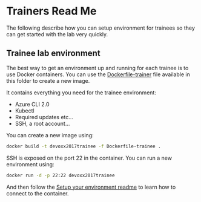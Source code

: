 # Trainers Read Me

The following describe how you can setup environment for trainees so they can get started with the lab very quickly.

## Trainee lab environment

The best way to get an environment up and running for each trainee is to use Docker containers. You can use the [Dockerfile-trainer](Dockerfile-trainee) file available in this folder to create a new image.

It contains everything you need for the trainee environment:

- Azure CLI 2.0
- Kubectl
- Required updates etc...
- SSH, a root account...

You can create a new image using:

```bash
docker build -t devoxx2017trainee -f Dockerfile-trainee .
```

SSH is exposed on the port 22 in the container. You can run a new environment using:

```bash
docker run -d -p 22:22 devoxx2017trainee
```

And then follow the [Setup your environment readme](../1-Setup.md) to learn how to connect to the container.
